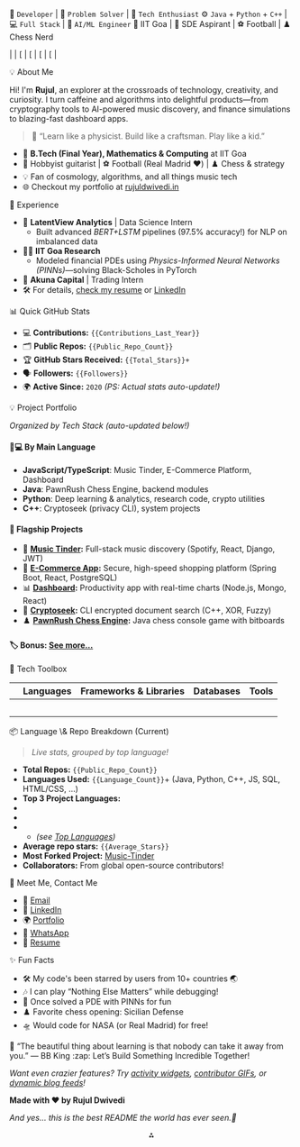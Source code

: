 <!-- h1 align="center">Hey, I'm Rujul Dwivedi 👋</h1 -->

<!-- p align="center" -->
<!-- img src="https://media.licdn.com/dms/image/v2/D5603AQH5EiOoYBNjJg/profile-displayphoto-shrink_200_200/profile-displayphoto-shrink_200_200/0/1721237852291?e=1757548800&v=beta&t=KpweCyHux5PbfcEx5EoBEXEMbsBe2YQUElCOOu7C95g" alt="Rujul Dwivedi Banner" width="22%" style="border-radius: 50%;"/ -->
<!-- br/ -->
🚀 `Developer` | 🎯 `Problem Solver` | 🌌 `Tech Enthusiast`
⚙️ `Java` + `Python` + `C++` | 💻 `Full Stack` | 🤖 `AI/ML Engineer`
📍 IIT Goa | 🧠 SDE Aspirant | ⚽ Football | ♟️ Chess Nerd
<!-- /p -->

<!-- hr/ -->

<!-- table align="center" -->
|  | [ | [ | [ | [ |

<!-- h2 align="center" -->💡 About Me
Hi! I'm **Rujul**, an explorer at the crossroads of technology, creativity, and curiosity. I turn caffeine and algorithms into delightful products—from cryptography tools to AI-powered music discovery, and finance simulations to blazing-fast dashboard apps.

> 🌠 “Learn like a physicist. Build like a craftsman. Play like a kid.”

- 🏫 **B.Tech (Final Year), Mathematics \& Computing** at IIT Goa
- 🎸 Hobbyist guitarist | ⚽ Football (Real Madrid ❤️) | ♟️ Chess \& strategy
- 💡 Fan of cosmology, algorithms, and all things music tech
- 🌐 Checkout my portfolio at [rujuldwivedi.in](https://www.rujuldwivedi.in)

<!-- h2 -->🚩 Experience
<!-- ul style="list-style: none" -->

- 💼 **LatentView Analytics** | Data Science Intern
    - Built advanced *BERT+LSTM* pipelines (97.5% accuracy!) for NLP on imbalanced data
- 🧑🔬 **IIT Goa Research**
    - Modeled financial PDEs using *Physics-Informed Neural Networks (PINNs)*—solving Black-Scholes in PyTorch
- 🏢 **Akuna Capital** | Trading Intern
- 🛠️ For details, [check my resume](https://www.tinyurl.com/rujuldwivedi) or [LinkedIn](https://linkedin.com/in/rujuldwivedi/)

<!-- h2 -->📊 Quick GitHub Stats
<!-- p align="center" -->
<!-- img src="https://github-readme-streak-stats.herokuapp.com/?user=rujuldwivedi&theme=radical" alt="GitHub Streak"/ -->
<!-- img src="https://github-readme-stats.vercel.app/api?username=rujuldwivedi&show_icons=true&theme=react&include_all_commits=true&count_private=true&hide_title=true" alt="Github Stats"/ -->
<!-- img src="https://github-readme-stats.vercel.app/api/top-langs/?username=rujuldwivedi&theme=react&layout=compact&langs_count=10" alt="Top Languages"/ -->
<!-- /p -->

<!-- (Above: Current streak, overall stars/commits, and top used languages auto-update!) -->

- 💻 **Contributions:** `{{Contributions_Last_Year}}`
- 🗂 **Public Repos:** `{{Public_Repo_Count}}`
- 🏆 **GitHub Stars Received:** `{{Total_Stars}}+`
- 🗣️ **Followers:** `{{Followers}}`
- 🌍 **Active Since:** `2020`
*(PS: Actual stats auto-update!)*

<!-- h2 -->💡 Project Portfolio
_Organized by Tech Stack (auto-updated below!)_

#### 👨💻 By Main Language

<!-- ul style="list-style-type:none" -->

- **JavaScript/TypeScript**: Music Tinder, E-Commerce Platform, Dashboard
- **Java**: PawnRush Chess Engine, backend modules
- **Python**: Deep learning \& analytics, research code, crypto utilities
- **C++**: Cryptoseek (privacy CLI), system projects
<!-- /ul -->


#### 🚀 Flagship Projects

<!-- ul -->

- 🎵 **[Music Tinder](https://github.com/rujuldwivedi/music-tinder):** Full-stack music discovery (Spotify, React, Django, JWT)
- 🛒 **[E-Commerce App](https://github.com/rujuldwivedi/Full-Stack-eCommerce-App):** Secure, high-speed shopping platform (Spring Boot, React, PostgreSQL)
- 📊 **[Dashboard](https://github.com/rujuldwivedi/Dashboard):** Productivity app with real-time charts (Node.js, Mongo, React)
- 🔐 **[Cryptoseek](https://github.com/rujuldwivedi/cryptoseek):** CLI encrypted document search (C++, XOR, Fuzzy)
- ♟️ **[PawnRush Chess Engine](https://github.com/rujuldwivedi/Chess-Java):** Java chess console game with bitboards
<!-- /ul -->


#### 🏷️ **Bonus**: [See more…](https://github.com/rujuldwivedi?tab=repositories)

<!-- h2 -->🧠 Tech Toolbox
<!-- table -->


|  | Languages | Frameworks \& Libraries | Databases | Tools |
| :-- | :-- | :-- | :-- | :-- |
|  |  |  |  |  |
|  |  |  |  |  |
|  |  |  |  |  |
|  |  |  |  |  |
|  |  |  |  |  |

<!-- h2 -->📦 Language \& Repo Breakdown (Current)
> _Live stats, grouped by top language!_

<!-- Comment: Auto-inject stats with shields.io/github-languages-top or other dynamic services if desired. Example below is for illustration. -->

<!-- ul style="list-style-type:none" -->

- **Total Repos:** `{{Public_Repo_Count}}`
- **Languages Used:** `{{Language_Count}}`+ (Java, Python, C++, JS, SQL, HTML/CSS, ...)
- **Top 3 Project Languages:**
-
-
-
    - _(see [Top Languages](https://github-readme-stats.vercel.app/api/top-langs/?username=rujuldwivedi&layout=compact&hide=html,css))_
- **Average repo stars:** `{{Average_Stars}}`
- **Most Forked Project:** [Music-Tinder](https://github.com/rujuldwivedi/Music-Tinder)
- **Collaborators:** From global open-source contributors!
<!-- /ul -->

<!-- h2 -->🤝 Meet Me, Contact Me

- 📧 [Email](mailto:rujuldwivedi@icloud.com)
- 💼 [LinkedIn](https://linkedin.com/in/rujuldwivedi)
- 🌍 [Portfolio](https://www.rujuldwivedi.in)
- 💬 [WhatsApp](https://wa.me/919695133900)
- 📄 [Resume](https://www.tinyurl.com/rujuldwivedi)

<!-- h2 -->✨ Fun Facts

- 🛠 My code's been starred by users from 10+ countries 🌏
- 🎶 I can play “Nothing Else Matters” while debugging!
- 🤖 Once solved a PDE with PINNs for fun
- ♟️ Favorite chess opening: Sicilian Defense
- 🛸 Would code for NASA (or Real Madrid) for free!

<!-- h2 -->🚀 “The beautiful thing about learning is that nobody can take it away from you.” — BB King
<!-- h3 align="center" -->:zap: Let’s Build Something Incredible Together!

<!-- COMMENT:  
How to use:  
1. Add your GitHub usernames to the 'username' params in the shields/markdown links above.  
2. Paste into your README.md.  
3. Replace curly-braced stat keys with dynamic fetchers (GitHub Stats, API, etc.)  
4. Enjoy the most dynamic, personality-packed profile out there!  
-->
*Want even crazier features? Try [activity widgets](https://github.com/marketplace/actions/github-profile-readme-generator#features), [contributor GIFs](https://github.com/ashutosh00710/github-readme-activity-graph), or [dynamic blog feeds](https://github.com/gjbae1212/gjbae1212)!*

**Made with ❤️ by Rujul Dwivedi**

_And yes… this *is* the best README the world has ever seen.🐉_

<div style="text-align: center">⁂</div>

[^1]: https://media.licdn.com/dms/image/v2/D5603AQH5EiOoYBNjJg/profile-displayphoto-shrink_200_200/profile-dis

